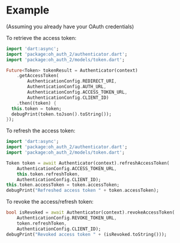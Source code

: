 # Example

(Assuming you already have your OAuth credentials)

To retrieve the access token:

```dart
import 'dart:async';
import 'package:oh_auth_2/authenticator.dart';
import 'package:oh_auth_2/models/token.dart';

Future<Token> tokenResult = Authenticator(context)
    .getAccessToken(
        AuthenticationConfig.REDIRECT_URI,
        AuthenticationConfig.AUTH_URL,
        AuthenticationConfig.ACCESS_TOKEN_URL,
        AuthenticationConfig.CLIENT_ID)
    .then((token) {
  this.token = token;
  debugPrint(token.toJson().toString());
});
```
To refresh the access token:

```dart
import 'dart:async';
import 'package:oh_auth_2/authenticator.dart';
import 'package:oh_auth_2/models/token.dart';

Token token = await Authenticator(context).refreshAccessToken(
    AuthenticationConfig.ACCESS_TOKEN_URL,
    this.token.refreshToken,
    AuthenticationConfig.CLIENT_ID);
this.token.accessToken = token.accessToken;
debugPrint("Refreshed access token " + token.accessToken);
```
To revoke the access/refresh token:

```dart
bool isRevoked = await Authenticator(context).revokeAccessToken(
    AuthenticationConfig.REVOKE_TOKEN_URL,
    token.refreshToken,
    AuthenticationConfig.CLIENT_ID);
debugPrint("Revoked access token " + (isRevoked.toString()));
```
